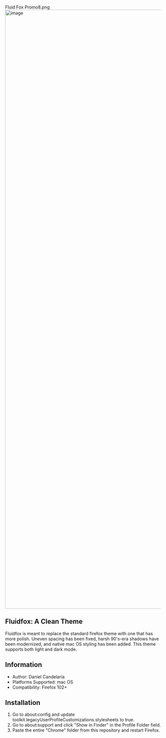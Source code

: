 Fluid Fox Promo8.png<img width="1940" alt="image" src="https://user-images.githubusercontent.com/26730273/193124608-842562ff-96d5-41ac-9efd-fd4a262c39ae.png">

## Fluidfox: A Clean Theme
Fluidfox is meant to replace the standard firefox theme with one that has more polish. Uneven spacing has been fixed, harsh 90's-era shadows have been modernized, and native mac OS styling has been added. This theme supports both light and dark mode.

## Information
- Author: Daniel Candelaria
- Platforms Supported: mac OS
- Compatibility: Firefox 102+

## Installation
1. Go to about:config and update toolkit.legacyUserProfileCustomizations.stylesheets to true.
2. Go to about:support and click "Show in Finder" in the Profile Folder field. 
3. Paste the entire "Chrome" folder from this repository and restart Firefox.

